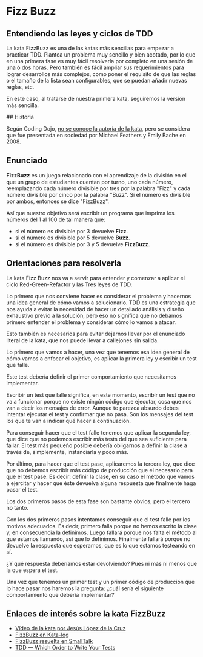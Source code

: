 # Fizz Buzz

## Entendiendo las leyes y ciclos de TDD

La kata FizzBuzz es una de las katas más sencillas para empezar a practicar TDD. Plantea un problema muy sencillo y bien acotado, por lo que en una primera fase es muy fácil resolverla por completo en una sesión de una ó dos horas. Pero también es fácil ampliar sus requerimientos para lograr desarrollos más complejos, como poner el requisito de que las reglas o el tamaño de la lista sean configurables, que se puedan añadir nuevas reglas, etc.

En este caso, al tratarse de nuestra primera kata, seguiremos la versión más sencilla.

## Historia

Según Coding Dojo, [no se conoce la autoría de la kata](http://codingdojo.org/kata/FizzBuzz/), pero se considera que fue presentada en sociedad por Michael Feathers y Emily Bache en 2008.

## Enunciado

**FizzBuzz** es un juego relacionado con el aprendizaje de la división en el que un grupo de estudiantes cuentan por turno, uno cada número, reemplazando cada número divisible por tres por la palabra "Fizz" y cada número divisible por cinco por la palabra "Buzz". Si el número es divisible por ambos, entonces se dice "FizzBuzz".

Así que nuestro objetivo será escribir un programa que imprima los números del 1 al 100 de tal manera que:

* si el número es divisible por 3 devuelve **Fizz**.
* si el número es divisible por 5 devuelve **Buzz**.
* si el número es divisible por 3 y 5 devuelve **FizzBuzz**.

## Orientaciones para resolverla

La kata Fizz Buzz nos va a servir para entender y comenzar a aplicar el ciclo Red-Green-Refactor y las Tres leyes de TDD.

Lo primero que nos conviene hacer es considerar el problema y hacernos una idea general de cómo vamos a solucionarlo. TDD es una estrategia que nos ayuda a evitar la necesidad de hacer un detallado análisis y diseño exhaustivo previo a la solución, pero eso no significa que no debamos primero entender el problema y considerar cómo lo vamos a atacar.

Esto también es necesarios para evitar dejarnos llevar por el enunciado literal de la kata, que nos puede llevar a callejones sin salida.

Lo primero que vamos a hacer, una vez que tenemos esa idea general de cómo vamos a enfocar el objetivo, es aplicar la primera ley y escribir un test que falle.

Este test debería definir el primer comportamiento que necesitamos implementar.

Escribir un test que falle significa, en este momento, escribir un test que no va a funcionar porque no existe ningún código que ejecutar, cosa que nos van a decir los mensajes de error. Aunque te parezca absurdo debes intentar ejecutar el test y confirmar que no pasa. Son los mensajes del test los que te van a indicar qué hacer a continuación.

Para conseguir hacer que el test falle tenemos que aplicar la segunda ley, que dice que no podemos escribir más tests del que sea suficiente para fallar. El test más pequeño posible debería obligarnos a definir la clase a través de, simplemente, instanciarla y poco más.

Por último, para hacer que el test pase, aplicaremos la tercera ley, que dice que no debemos escribir más código de producción que el necesario para que el test pase. Es decir: definir la clase, en su caso el método que vamos a ejercitar y hacer que éste devuelva alguna respuesta que finalmente haga pasar el test.

Los dos primeros pasos de esta fase son bastante obvios, pero el tercero no tanto.

Con los dos primeros pasos intentamos conseguir que el test falle por los motivos adecuados. Es decir, primero falla porque no hemos escrito la clase y, en consecuencia la definimos. Luego fallará porque nos falta el método al que estamos llamando, así que lo definimos. Finalmente fallará porque no devuelve la respuesta que esperamos, que es lo que estamos testeando en sí.

¿Y qué respuesta deberíamos estar devolviendo? Pues ni más ni menos que la que espera el test.

Una vez que tenemos un primer test y un primer código de producción que lo hace pasar nos haremos la pregunta: ¿cuál sería el siguiente comportamiento que debería implementar?


## Enlaces de interés sobre la kata FizzBuzz

* [Vídeo de la kata por Jesús López de la Cruz](https://jesuslc.com/2016/02/17/kata-fizzbuzz/)
* [FizzBuzz en Kata-log](https://kata-log.rocks/fizz-buzz-kata)
* [FizzBuzz resuelta en SmallTalk](https://www.youtube.com/watch?v=BV86r2k6QI8)
* [TDD — Which Order to Write Your Tests](https://cloudnative.ly/which-order-to-write-your-tests-7ea2937761a1)


